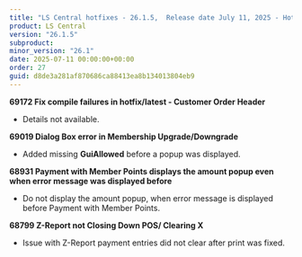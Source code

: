 ```yaml
---
title: "LS Central hotfixes - 26.1.5,  Release date July 11, 2025 - Hotfixes"
product: LS Central
version: "26.1.5"
subproduct: 
minor_version: "26.1"
date: 2025-07-11 00:00:00+00:00
order: 27
guid: d8de3a281af870686ca88413ea8b134013804eb9
---
```


<strong>69172 Fix compile failures in hotfix/latest - Customer Order Header</strong>
<ul><li>Details not available.</li></ul>
<strong>69019 Dialog Box error in Membership Upgrade/Downgrade</strong>
<ul><li>Added missing <b>GuiAllowed</b> before a popup was displayed.</li></ul>
<strong>68931 Payment with Member Points displays the amount popup even when error message was displayed before</strong>
<ul><li>Do not display the amount popup, when error message is displayed before Payment with Member Points.</li></ul>
<strong>68799 Z-Report not Closing Down POS/ Clearing X</strong>
<ul><li>Issue with Z-Report payment entries did not clear after print was fixed.</li></ul>
